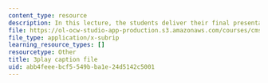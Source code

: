 ```yaml
---
content_type: resource
description: In this lecture, the students deliver their final presentations.
file: https://ol-ocw-studio-app-production.s3.amazonaws.com/courses/cms-611j-creating-video-games-fall-2014/abb4feeebcf5549bba1e24d5142c5001_sKolTx6sxUo.vtt
file_type: application/x-subrip
learning_resource_types: []
resourcetype: Other
title: 3play caption file
uid: abb4feee-bcf5-549b-ba1e-24d5142c5001
---
```

